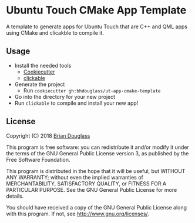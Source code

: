 # Ubuntu Touch CMake App Template

A template to generate apps for Ubuntu Touch that are C++ and QML apps using
CMake and clicakble to compile it.

## Usage

* Install the needed tools
    * [Cookiecutter](https://cookiecutter.readthedocs.io/en/latest/)
    * [clickable](http://clickable.bhdouglass.com/en/latest/)
* Generate the project
    * Run `cookiecutter gh:bhdouglass/ut-app-cmake-template`
* Go into the directory for your new project
* Run `clickable` to compile and install your new app!

## License

Copyright (C) 2018 [Brian Douglass](http://bhdouglass.com/)

This program is free software: you can redistribute it and/or modify it under the terms of the GNU General Public License version 3, as published
by the Free Software Foundation.

This program is distributed in the hope that it will be useful, but WITHOUT ANY WARRANTY; without even the implied warranties of MERCHANTABILITY, SATISFACTORY QUALITY, or FITNESS FOR A PARTICULAR PURPOSE.  See the GNU General Public License for more details.

You should have received a copy of the GNU General Public License along with this program.  If not, see <http://www.gnu.org/licenses/>.
